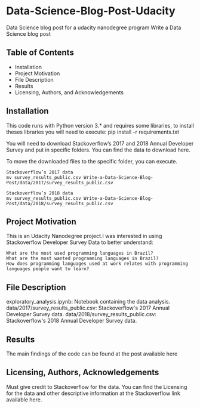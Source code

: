 # Data-Science-Blog-Post-Udacity
Data Science blog post for a udacity nanodegree program
Write a Data Science blog post

## Table of Contents

   * Installation
   * Project Motivation
   * File Description
   * Results
   * Licensing, Authors, and Acknowledgements

## Installation

This code runs with Python version 3.* and requires some libraries, to install theses libraries you will need to execute:
pip install -r requirements.txt

You will need to download Stackoverflow’s 2017 and 2018 Annual Developer Survey and put in specific folders. You can find the data to download here.

To move the downloaded files to the specific folder, you can execute.

    Stackoverflow’s 2017 data
    mv survey_results_public.csv Write-a-Data-Science-Blog-Post/data/2017/survey_results_public.csv

    Stackoverflow’s 2018 data
    mv survey_results_public.csv Write-a-Data-Science-Blog-Post/data/2018/survey_results_public.csv

## Project Motivation

This is an Udacity Nanodegree project.I was interested in using Stackoverflow Developer Survey Data to better understand:

    What are the most used programming languages in Brazil?
    What are the most wanted programming languages in Brazil?
    How does programming languages used at work relates with programming languages people want to learn?

## File Description

exploratory_analysis.ipynb: Notebook containing the data analysis.
data/2017/survey_results_public.csv: Stackoverflow's 2017 Annual Developer Survey data.
data/2018/survey_results_public.csv: Stackoverflow's 2018 Annual Developer Survey data.

## Results

The main findings of the code can be found at the post available here

## Licensing, Authors, Acknowledgements

Must give credit to Stackoverflow for the data. You can find the Licensing for the data and other descriptive information at the Stackoverflow link available here.
